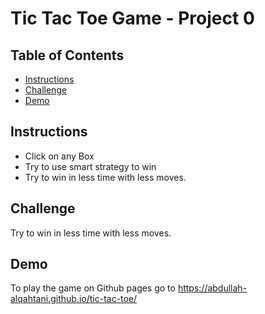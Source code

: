 # Tic Tac Toe Game - Project 0

## Table of Contents

* [Instructions](#instructions)
* [Challenge](#Challenge)
* [Demo](#Demo)

## Instructions
* Click on any Box
* Try to use smart strategy to win
* Try to win in less time with less moves.

## Challenge
Try to win in less time with less moves.

## Demo 
To play the game on Github pages go to https://abdullah-alqahtani.github.io/tic-tac-toe/

